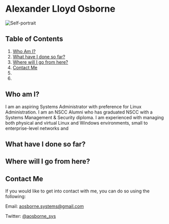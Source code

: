 # Alexander Lloyd Osborne
![Self-portrait](images/selfPortrait.png)

## Table of Contents
1. [Who Am I?](https://github.com/iamFez/aosbornePortfolio/blob/master/README.md#who-am-i)
2. [What have I done so far?](https://github.com/iamFez/aosbornePortfolio/blob/master/README.md#what-have-i-done-so-far)
3. [Where will I go from here?](https://github.com/iamFez/aosbornePortfolio/blob/master/README.md#where-will-i-go-from-here)
4. [Contact Me](https://github.com/iamFez/aosbornePortfolio/blob/master/README.md#contact-me)
5. [](https://github.com/iamFez/aosbornePortfolio/blob/master/README.md#)
6. 

## Who am I?
I am an aspiring Systems Administrator with preference for Linux Administration. I am an NSCC Alumni who has graduated NSCC with a Systems Management & Security diploma. I am experienced with managing both physical and virtual Linux and Windows environments, small to enterprise-level networks and

## What have I done so far?

## Where will I go from here?

## Contact Me
If you would like to get into contact with me, you can do so using the following:

Email: aosborne.systems@gmail.com

Twitter: [@aosborne_sys](https://twitter.com/aosborne_sys)
